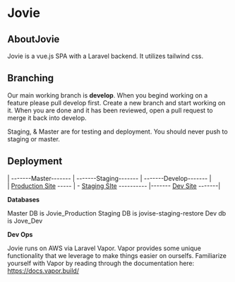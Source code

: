 # **Jovie**

## AboutJovie

Jovie is a vue.js SPA with a Laravel backend. It utilizes tailwind css.

## Branching

Our main working branch is **develop**. When you begind working on a feature please pull develop first. Create a new branch and start working on it. When you are done and it has been reviewed, open a pull request to merge it back into develop.

Staging, & Master are for testing and deployment. You should never push to staging or master.

## Deployment

| -------Master------- | -------Staging------- | -------Develop------- |<br> | [Production Site](http://jov.ie 'Production Site') ----- | - [Staging SIte](http://staging.jov.ie 'Staging SIte') ---------- |------- [Dev Site](http://dev.jov.ie 'Dev Site') -------|

**Databases**

Master DB is Jovie_Production Staging DB is jovise-staging-restore Dev db is Jove_Dev

**Dev Ops**

Jovie runs on AWS via Laravel Vapor. Vapor provides some unique functionality that we leverage to make things easier on ourselfs. Familiarize yourself with Vapor by reading through the documentation here: https://docs.vapor.build/
